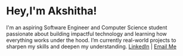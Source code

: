 # Hey,I'm Akshitha!
I'm an aspiring Software Engineer and Computer Science student passionate about building impactful technology and learning how everything works under the hood.
I’m currently real-world projects to sharpen my skills and deepen my understanding.
[LinkedIn](https://www.linkedin.com/in/akshitha-r-7b6a62315) | [Email Me](mailto:akshithaa0412@gmail.com)

